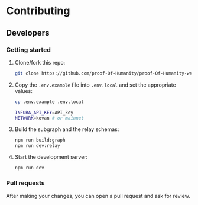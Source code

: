 # Contributing

## Developers

### Getting started

1. Clone/fork this repo:

   ```bash
   git clone https://github.com/proof-Of-Humanity/proof-Of-Humanity-web/
   ```

2. Copy the `.env.example` file into `.env.local` and set the appropriate values:

   ```bash
   cp .env.example .env.local
   ```

   ```bash
   INFURA_API_KEY=API_key
   NETWORK=kovan # or mainnet
   ```

3. Build the subgraph and the relay schemas:

   ```bash
   npm run build:graph
   npm run dev:relay
   ```

4. Start the development server:

   ```bash
   npm run dev
   ```

### Pull requests

After making your changes, you can open a pull request and ask for review.
